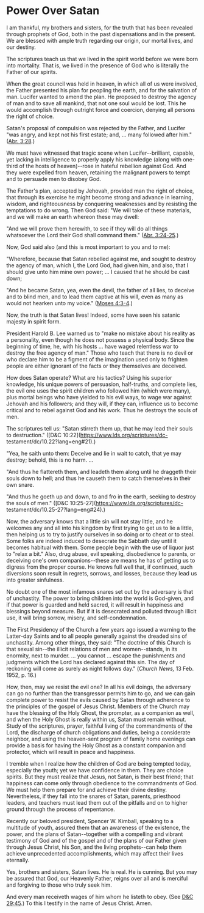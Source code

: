 # Power Over Satan

I am thankful, my brothers and sisters, for the truth that has been revealed
through prophets of God, both in the past dispensations and in the present. We
are blessed with ample truth regarding our origin, our mortal lives, and our
destiny.

The scriptures teach us that we lived in the spirit world before we were born
into mortality. That is, we lived in the presence of God who is literally the
Father of our spirits.

When the great council was held in heaven, in which all of us were involved,
the Father presented his plan for peopling the earth, and for the salvation of
man. Lucifer wanted to amend the plan. He proposed to destroy the agency of
man and to save all mankind, that not one soul would be lost. This he would
accomplish through outright force and coercion, denying all persons the right
of choice.

Satan's proposal of compulsion was rejected by the Father, and Lucifer "was
angry, and kept not his first estate; and, ... many followed after him." ([Abr.
3:28](https://www.lds.org/scriptures/pgp/abr/3.28?lang=eng#27).)

We must have witnessed that tragic scene when Lucifer--brilliant, capable, yet
lacking in intelligence to properly apply his knowledge (along with one-third
of the hosts of heaven)--rose in hateful rebellion against God. And they were
expelled from heaven, retaining the malignant powers to tempt and to persuade
men to disobey God.

The Father's plan, accepted by Jehovah, provided man the right of choice, that
through its exercise he might become strong and advance in learning, wisdom,
and righteousness by conquering weaknesses and by resisting the temptations to
do wrong. Then God said: "We will take of these materials, and we will make an
earth whereon these may dwell:

"And we will prove them herewith, to see if they will do all things whatsoever
the Lord their God shall command them." ([Abr.
3:24-25](https://www.lds.org/scriptures/pgp/abr/3.24-25?lang=eng#23).)

Now, God said also (and this is most important to you and to me):

"Wherefore, because that Satan rebelled against me, and sought to destroy the
agency of man, which I, the Lord God, had given him, and also, that I should
give unto him mine own power; ... I caused that he should be cast down;

"And he became Satan, yea, even the devil, the father of all lies, to deceive
and to blind men, and to lead them captive at his will, even as many as would
not hearken unto my voice." ([Moses
4:3-4](https://www.lds.org/scriptures/pgp/moses/4.3-4?lang=eng#2).)

Now, the truth is that Satan lives! Indeed, some have seen his satanic majesty
in spirit form.

President Harold B. Lee warned us to "make no mistake about his reality as a
personality, even though he does not possess a physical body. Since the
beginning of time, he, with his hosts ... have waged relentless war to destroy
the free agency of man." Those who teach that there is no devil or who declare
him to be a figment of the imagination used only to frighten people are either
ignorant of the facts or they themselves are deceived.

How does Satan operate? What are his tactics? Using his superior knowledge,
his unique powers of persuasion, half-truths, and complete lies, the evil one
uses the spirit children who followed him (which were many), plus mortal
beings who have yielded to his evil ways, to wage war against Jehovah and his
followers; and they will, if they can, influence us to become critical and to
rebel against God and his work. Thus he destroys the souls of men.

The scriptures tell us: "Satan stirreth them up, that he may lead their souls
to destruction." ([D&amp;C 10:22](https://www.lds.org/scriptures/dc-
testament/dc/10.22?lang=eng#21).)

"Yea, he saith unto them: Deceive and lie in wait to catch, that ye may
destroy; behold, this is no harm. ...

"And thus he flattereth them, and leadeth them along until he draggeth their
souls down to hell; and thus he causeth them to catch themselves in their own
snare.

"And thus he goeth up and down, to and fro in the earth, seeking to destroy
the souls of men." ([D&amp;C 10:25-27](https://www.lds.org/scriptures/dc-
testament/dc/10.25-27?lang=eng#24).)

Now, the adversary knows that a little sin will not stay little, and he
welcomes any and all into his kingdom by first trying to get us to lie a
little, then helping us to try to justify ourselves in so doing or to cheat or
to steal. Some folks are indeed induced to desecrate the Sabbath day until it
becomes habitual with them. Some people begin with the use of liquor just to
"relax a bit." Also, drug abuse, evil speaking, disobedience to parents, or
deceiving one's own companions--these are means he has of getting us to
digress from the proper course. He knows full well that, if continued, such
diversions soon result in regrets, sorrows, and losses, because they lead us
into greater sinfulness.

No doubt one of the most infamous snares set out by the adversary is that of
unchastity. The power to bring children into the world is God-given, and if
that power is guarded and held sacred, it will result in happiness and
blessings beyond measure. But if it is desecrated and polluted through illicit
use, it will bring sorrow, misery, and self-condemnation.

The First Presidency of the Church a few years ago issued a warning to the
Latter-day Saints and to all people generally against the dreaded sins of
unchastity. Among other things, they said: "The doctrine of this Church is
that sexual sin--the illicit relations of men and women--stands, in its
enormity, next to murder. ... you cannot ... escape the punishments and judgments
which the Lord has declared against this sin. The day of reckoning will come
as surely as night follows day." (_Church News,_ 13 Feb. 1952, p. 16.)

How, then, may we resist the evil one? In all his evil doings, the adversary
can go no further than the transgressor permits him to go, and we can gain
complete power to resist the evils caused by Satan through adherence to the
principles of the gospel of Jesus Christ. Members of the Church may have the
blessing of the Holy Ghost, the prompter, as a companion as well, and when the
Holy Ghost is really within us, Satan must remain without. Study of the
scriptures, prayer, faithful living of the commandments of the Lord, the
discharge of church obligations and duties, being a considerate neighbor, and
using the heaven-sent program of family home evenings can provide a basis for
having the Holy Ghost as a constant companion and protector, which will result
in peace and happiness.

I tremble when I realize how the children of God are being tempted today,
especially the youth; yet we have confidence in them. They are choice spirits.
But they must realize that Jesus, not Satan, is their best friend; that
happiness can come only through obedience to the commandments of God. We must
help them prepare for and achieve their divine destiny. Nevertheless, if they
fall into the snares of Satan, parents, priesthood leaders, and teachers must
lead them out of the pitfalls and on to higher ground through the process of
repentance.

Recently our beloved president, Spencer W. Kimball, speaking to a multitude of
youth, assured them that an awareness of the existence, the power, and the
plans of Satan--together with a compelling and vibrant testimony of God and of
the gospel and of the plans of our Father given through Jesus Christ, his Son,
and the living prophets--can help them achieve unprecedented accomplishments,
which may affect their lives eternally.

Yes, brothers and sisters, Satan lives. He is real. He is cunning. But you may
be assured that God, our Heavenly Father, reigns over all and is merciful and
forgiving to those who truly seek him.

And every man receiveth wages of him whom he listeth to obey. (See [D&amp;C
29:45](https://www.lds.org/scriptures/dc-testament/dc/29.45?lang=eng#44).) To
this I testify in the name of Jesus Christ. Amen.

